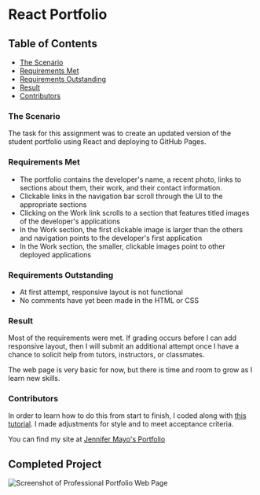 # React Portfolio

## **Table of Contents**
* [The Scenario](#the-scenario)
* [Requirements Met](#requirements-met)
* [Requirements Outstanding](#requirements-outstanding)
* [Result](#result)
* [Contributors](#contributors)


### **The Scenario**
The task for this assignment was to create an updated version of the student portfolio using React and deploying to GitHub Pages.

### **Requirements Met**
* The portfolio contains the developer's name, a recent photo, links to sections about them, their work, and their contact information.
* Clickable links in the navigation bar scroll through the UI to the appropriate sections
* Clicking on the Work link scrolls to a section that features titled images of the developer's applications
* In the Work section, the first clickable image is larger than the others and navigation points to the developer's first application
* In the Work section, the smaller, clickable images point to other deployed applications

### **Requirements Outstanding**
* At first attempt, responsive layout is not functional
* No comments have yet been made in the HTML or CSS

### **Result**
Most of the requirements were met. If grading occurs before I can add responsive layout, then I will submit an additional attempt once I have a chance to solicit help from tutors, instructors, or classmates.

The web page is very basic for now, but there is time and room to grow as I learn new skills.

### **Contributors**
In order to learn how to do this from start to finish, I coded along with [this tutorial](https://youtu.be/0h2b4ftbZcU). I made adjustments for style and to meet acceptance criteria.

You can find my site at [Jennifer Mayo's Portfolio](https://jlmayo.github.io/React-Portfolio/)

## **Completed Project**
![Screenshot of Professional Portfolio Web Page](https://github.com/jlmayo/React-Portfolio/blob/main/src/assets/ReactPortfolioScreenshot.png)

